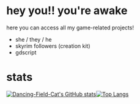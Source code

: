# hey you!! you're awake
  here you can access all my game-related projects!

- she / they / he
- skyrim followers (creation kit)
- gdscript

# stats

[![Dancing-Field-Cat's GitHub stats](https://github-readme-stats.vercel.app/api?username=Dancing-Field-Cat)](https://github.com/Dancing-Field-Cat/github-readme-stats)[![Top Langs](https://github-readme-stats.vercel.app/api/top-langs/?username=anuraghazra)](https://github.com/anuraghazra/github-readme-stats)

